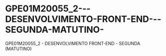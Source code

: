 # GPE01M20055_2---DESENVOLVIMENTO-FRONT-END---SEGUNDA-MATUTINO-
GPE01M20055_2 - DESENVOLVIMENTO FRONT-END - SEGUNDA (MATUTINO)
